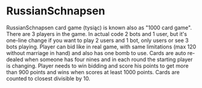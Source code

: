 # RussianSchnapsen
RussianSchnapsen card game (tysiąc) is known also as "1000 card game".
There are 3 players in the game. In actual code 2 bots and 1 user, but it's one-line change if you want to play 2 users and 1 bot, only users or see 3 bots playing.
Player can bid like in real game, with same limitations (max 120 without marriage in hand) and also has one bomb to use.
Cards are auto re-dealed when someone has four nines and in each round the starting player is changing.
Player needs to win bidding and score his points to get more than 900 points and wins when scores at least 1000 points.
Cards are counted to closest divisible by 10.
